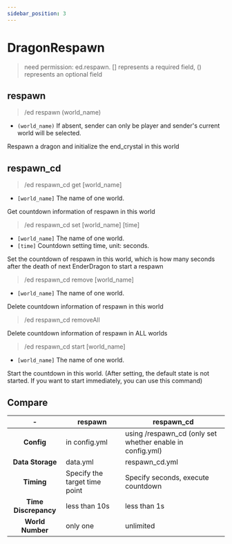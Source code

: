 ```yaml
---
sidebar_position: 3
---
```


# DragonRespawn
> need permission: ed.respawn. [] represents a required field, () represents an optional field

## respawn
> /ed respawn (world_name)
* `(world_name)` If absent, sender can only be player and sender's current world will be selected.

Respawn a dragon and initialize the end_crystal in this world

## respawn_cd
> /ed respawn_cd get \[world_name]
* `[world_name]` The name of one world.

Get countdown information of respawn in this world
> /ed respawn_cd set \[world_name] \[time]
* `[world_name]` The name of one world.
* `[time]` Countdown setting time, unit: seconds.

Set the countdown of respawn in this world, which is how many seconds after the death of next EnderDragon to start a respawn
> /ed respawn_cd remove \[world_name]
* `[world_name]` The name of one world.

Delete countdown information of respawn in this world
> /ed respawn_cd removeAll

Delete countdown information of respawn in ALL worlds
> /ed respawn_cd start \[world_name]
* `[world_name]` The name of one world.

Start the countdown in this world. 
(After setting, the default state is not started. If you want to start immediately, you can use this command)

## Compare
| - | respawn | respawn_cd |
| :----: | ---- | ---- |
| **Config** | in config.yml | using /respawn_cd (only set whether enable in config.yml) |
| **Data Storage** | data.yml | respawn_cd.yml |
| **Timing** | Specify the target time point | Specify seconds, execute countdown |
| **Time Discrepancy** | less than 10s | less than 1s |
| **World Number** | only one | unlimited |
